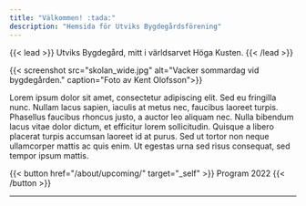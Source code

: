 ```yaml
---
title: "Välkommen! :tada:"
description: "Hemsida för Utviks Bygdegårdsförening"
---
```


{{< lead >}}
Utviks Bygdegård, mitt i världsarvet Höga Kusten.
{{< /lead >}}

{{< screenshot src="skolan_wide.jpg" alt="Vacker sommardag vid bygdegården." caption="Foto av Kent Olofsson">}}

Lorem ipsum dolor sit amet, consectetur adipiscing elit. Sed eu fringilla nunc. Nullam lacus sapien, iaculis at metus nec, faucibus laoreet turpis. Phasellus faucibus rhoncus justo, a auctor leo aliquam nec. Nulla bibendum lacus vitae dolor dictum, et efficitur lorem sollicitudin. Quisque a libero placerat turpis accumsan laoreet id at purus. Sed ut tortor non neque ullamcorper mattis ac quis enim. Ut egestas urna sed risus consequat, sed tempor ipsum mattis.

{{< button href="/about/upcoming/" target="_self" >}}
Program 2022
{{< /button >}}

---
